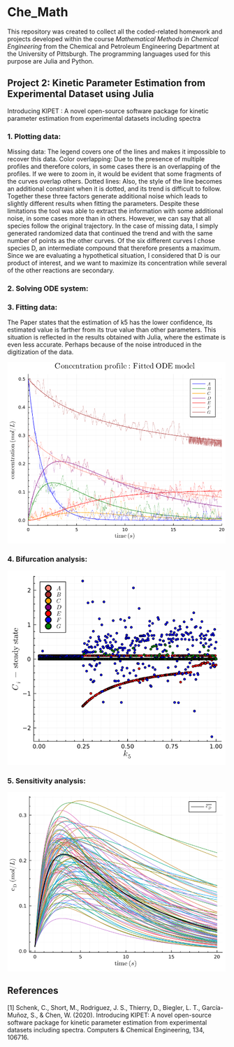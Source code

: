 # Che_Math
This repository was created to collect all the coded-related homework and projects developed within the course $Mathematical$ $Methods$ $in$ $Chemical$ $Engineering$ from the Chemical and Petroleum Engineering Department at the University of Pittsburgh. The programming languages used for this purpose are Julia and Python.

## Project 2: Kinetic Parameter Estimation from Experimental Dataset using Julia

Introducing KIPET : A novel open-source software package for kinetic parameter estimation from experimental datasets including spectra

### 1. Plotting data:

Missing data: The legend covers one of the lines and makes it impossible to recover this data.
Color overlapping: Due to the presence of multiple profiles and therefore colors, in some cases there is an overlapping of the profiles. If we were to zoom in, it would be evident that some fragments of the curves overlap others.
Dotted lines: Also, the style of the line becomes an additional constraint when it is dotted, and its trend is difficult to follow.
Together these three factors generate additional noise which leads to slightly different results when fitting the parameters.
Despite these limitations the tool was able to extract the information with some additional noise, in some cases more than in others. However, we can say that all species follow the original trajectory.
In the case of missing data, I simply generated randomized data that continued the trend and with the same number of points as the other curves. Of the six different curves I chose species D, an intermediate compound that therefore presents a maximum. Since we are evaluating a hypothetical situation, I considered that D is our product of interest, and we want to maximize its concentration while several of the other reactions are secondary. 

### 2. Solving ODE system:

### 3. Fitting data:
The Paper states that the estimation of k5 has the lower confidence, its estimated value is farther from its true value than other parameters. This situation is reflected in the results obtained with Julia, where the estimate is even less accurate. Perhaps because of the noise introduced in the digitization of the data.

<img src="Project%202/results/digitized_data.png" width="500">

### 4. Bifurcation analysis:

<img src="Project%202/results/k5_bifurcation_analysis.png" width="500">

### 5. Sensitivity analysis:

<img src="Project%202/results/global_parametric_sensitivity.png" width="500">

## References
[1] Schenk, C., Short, M., Rodriguez, J. S., Thierry, D., Biegler, L. T., García-Muñoz, S., & Chen, W. (2020). Introducing KIPET: A novel open-source software package for kinetic parameter estimation from experimental datasets including spectra. Computers & Chemical Engineering, 134, 106716.
